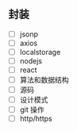 #

## 封装 

- [ ] jsonp
- [ ] axios
- [ ] localstorage
- [ ] nodejs
- [ ] react
- [ ] 算法和数据结构
- [ ] 源码
- [ ] 设计模式
- [ ] git 操作
- [ ] http/https